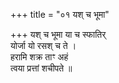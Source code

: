 +++
title = "०१ यश् च भूमा"

+++
यश् च भूमा या च स्फातिर्  
योर्जा यो रसश् च ते ।  
हरामि शक्र ताꣳ अहं  
त्वया प्रत्तां शचीपते ॥